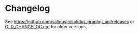 # Changelog

See https://github.com/solidusio/solidus_graphql_api/releases or [OLD_CHANGELOG.md](OLD_CHANGELOG.md) for older versions.

